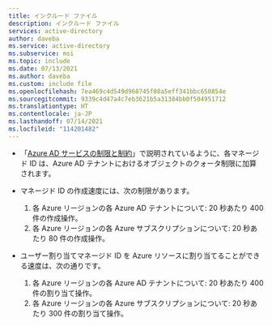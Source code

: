 ```yaml
---
title: インクルード ファイル
description: インクルード ファイル
services: active-directory
author: daveba
ms.service: active-directory
ms.subservice: msi
ms.topic: include
ms.date: 07/13/2021
ms.author: daveba
ms.custom: include file
ms.openlocfilehash: 7ea469c4d549d968745f08a5eff341bbc650854e
ms.sourcegitcommit: 9339c4d47a4c7eb3621b5a31384bb0f504951712
ms.translationtype: HT
ms.contentlocale: ja-JP
ms.lasthandoff: 07/14/2021
ms.locfileid: "114201482"
---
```

- 「[Azure AD サービスの制限と制約](../articles/active-directory/enterprise-users/directory-service-limits-restrictions.md)」で説明されているように、各マネージド ID は、Azure AD テナントにおけるオブジェクトのクォータ制限に加算されます。
-   マネージド ID の作成速度には、次の制限があります。

    1. 各 Azure リージョンの各 Azure AD テナントについて: 20 秒あたり 400 件の作成操作。
    2. 各 Azure リージョンの各 Azure サブスクリプションについて: 20 秒あたり 80 件の作成操作。

-   ユーザー割り当てマネージド ID を Azure リソースに割り当てることができる速度は、次の通りです。

    1. 各 Azure リージョンの各 Azure AD テナントについて: 20 秒あたり 400 件の割り当て操作。
    2. 各 Azure リージョンの各 Azure サブスクリプションについて: 20 秒あたり 300 件の割り当て操作。





